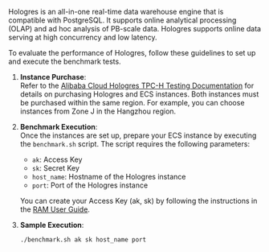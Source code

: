 Hologres is an all-in-one real-time data warehouse engine that is compatible with PostgreSQL. It supports online analytical processing (OLAP) and ad hoc analysis of PB-scale data. Hologres supports online data serving at high concurrency and low latency.

To evaluate the performance of Hologres, follow these guidelines to set up and execute the benchmark tests.

1. **Instance Purchase**:  
   Refer to the [Alibaba Cloud Hologres TPC-H Testing Documentation](https://www.alibabacloud.com/help/en/hologres/user-guide/test-plan?spm=a2c63.p38356.help-menu-113622.d_2_14_0_0.54e14f70oTAEXO) for details on purchasing Hologres and ECS instances. Both instances must be purchased within the same region. For example, you can choose instances from Zone J in the Hangzhou region.

2. **Benchmark Execution**:  
   Once the instances are set up, prepare your ECS instance by executing the `benchmark.sh` script. The script requires the following parameters:
   - `ak`: Access Key
   - `sk`: Secret Key
   - `host_name`: Hostname of the Hologres instance
   - `port`: Port of the Hologres instance

   You can create your Access Key (ak, sk) by following the instructions in the [RAM User Guide](https://www.alibabacloud.com/help/en/ram/user-guide/create-an-accesskey-pair?spm=a3c0i.29367734.6737026690.14.7a797d3fJmRhXM).

3. **Sample Execution**:
   ```bash
   ./benchmark.sh ak sk host_name port
   ```
